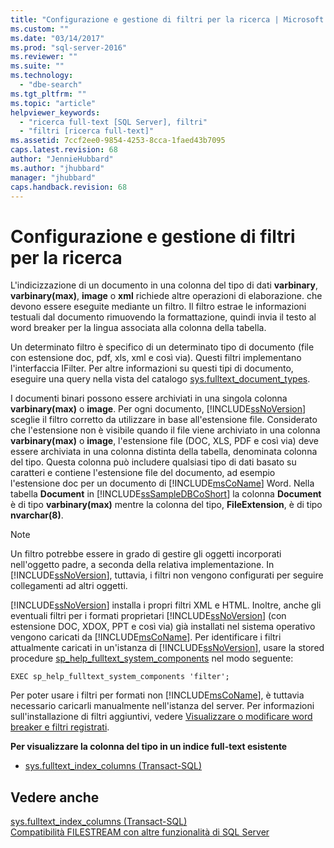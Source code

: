 ```yaml
---
title: "Configurazione e gestione di filtri per la ricerca | Microsoft Docs"
ms.custom: ""
ms.date: "03/14/2017"
ms.prod: "sql-server-2016"
ms.reviewer: ""
ms.suite: ""
ms.technology: 
  - "dbe-search"
ms.tgt_pltfrm: ""
ms.topic: "article"
helpviewer_keywords: 
  - "ricerca full-text [SQL Server], filtri"
  - "filtri [ricerca full-text]"
ms.assetid: 7ccf2ee0-9854-4253-8cca-1faed43b7095
caps.latest.revision: 68
author: "JennieHubbard"
ms.author: "jhubbard"
manager: "jhubbard"
caps.handback.revision: 68
---
```

# Configurazione e gestione di filtri per la ricerca
  L'indicizzazione di un documento in una colonna del tipo di dati **varbinary**, **varbinary(max)**, **image** o **xml** richiede altre operazioni di elaborazione. che devono essere eseguite mediante un filtro. Il filtro estrae le informazioni testuali dal documento rimuovendo la formattazione, quindi invia il testo al word breaker per la lingua associata alla colonna della tabella.  
  
 Un determinato filtro è specifico di un determinato tipo di documento (file con estensione doc, pdf, xls, xml e così via). Questi filtri implementano l'interfaccia IFilter. Per altre informazioni su questi tipi di documento, eseguire una query nella vista del catalogo [sys.fulltext_document_types](../../relational-databases/system-catalog-views/sys-fulltext-document-types-transact-sql.md).  
  
 I documenti binari possono essere archiviati in una singola colonna **varbinary(max)** o **image**. Per ogni documento, [!INCLUDE[ssNoVersion](../../includes/ssnoversion-md.md)] sceglie il filtro corretto da utilizzare in base all'estensione file. Considerato che l'estensione non è visibile quando il file viene archiviato in una colonna **varbinary(max)** o **image**, l'estensione file (DOC, XLS, PDF e così via) deve essere archiviata in una colonna distinta della tabella, denominata colonna del tipo. Questa colonna può includere qualsiasi tipo di dati basato su caratteri e contiene l'estensione file del documento, ad esempio l'estensione doc per un documento di [!INCLUDE[msCoName](../../includes/msconame-md.md)] Word. Nella tabella **Document** in [!INCLUDE[ssSampleDBCoShort](../../includes/sssampledbcoshort-md.md)] la colonna **Document** è di tipo **varbinary(max)** mentre la colonna del tipo, **FileExtension**, è di tipo **nvarchar(8)**.  
  
> [!NOTE]  
>  Un filtro potrebbe essere in grado di gestire gli oggetti incorporati nell'oggetto padre, a seconda della relativa implementazione. In [!INCLUDE[ssNoVersion](../../includes/ssnoversion-md.md)], tuttavia, i filtri non vengono configurati per seguire collegamenti ad altri oggetti.  
  
 [!INCLUDE[ssNoVersion](../../includes/ssnoversion-md.md)] installa i propri filtri XML e HTML. Inoltre, anche gli eventuali filtri per i formati proprietari [!INCLUDE[ssNoVersion](../../includes/ssnoversion-md.md)] (con estensione DOC, XDOX, PPT e così via) già installati nel sistema operativo vengono caricati da [!INCLUDE[msCoName](../../includes/msconame-md.md)]. Per identificare i filtri attualmente caricati in un'istanza di [!INCLUDE[ssNoVersion](../../includes/ssnoversion-md.md)], usare la stored procedure [sp_help_fulltext_system_components](../../relational-databases/system-stored-procedures/sp-help-fulltext-system-components-transact-sql.md) nel modo seguente:  
  
```  
EXEC sp_help_fulltext_system_components 'filter';   
```  
  
 Per poter usare i filtri per formati non [!INCLUDE[msCoName](../../includes/msconame-md.md)], è tuttavia necessario caricarli manualmente nell'istanza del server. Per informazioni sull'installazione di filtri aggiuntivi, vedere [Visualizzare o modificare word breaker e filtri registrati](../../relational-databases/search/view-or-change-registered-filters-and-word-breakers.md).  
  
 **Per visualizzare la colonna del tipo in un indice full-text esistente**  
  
-   [sys.fulltext_index_columns &#40;Transact-SQL&#41;](../../relational-databases/system-catalog-views/sys-fulltext-index-columns-transact-sql.md)  
  
## Vedere anche  
 [sys.fulltext_index_columns &#40;Transact-SQL&#41;](../../relational-databases/system-catalog-views/sys-fulltext-index-columns-transact-sql.md)   
 [Compatibilità FILESTREAM con altre funzionalità di SQL Server](../../relational-databases/blob/filestream-compatibility-with-other-sql-server-features.md)  
  
  
